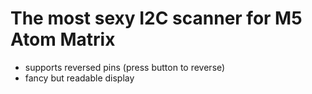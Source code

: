 # The most sexy I2C scanner for M5 Atom Matrix

- supports reversed pins (press button to reverse)
- fancy but readable display
